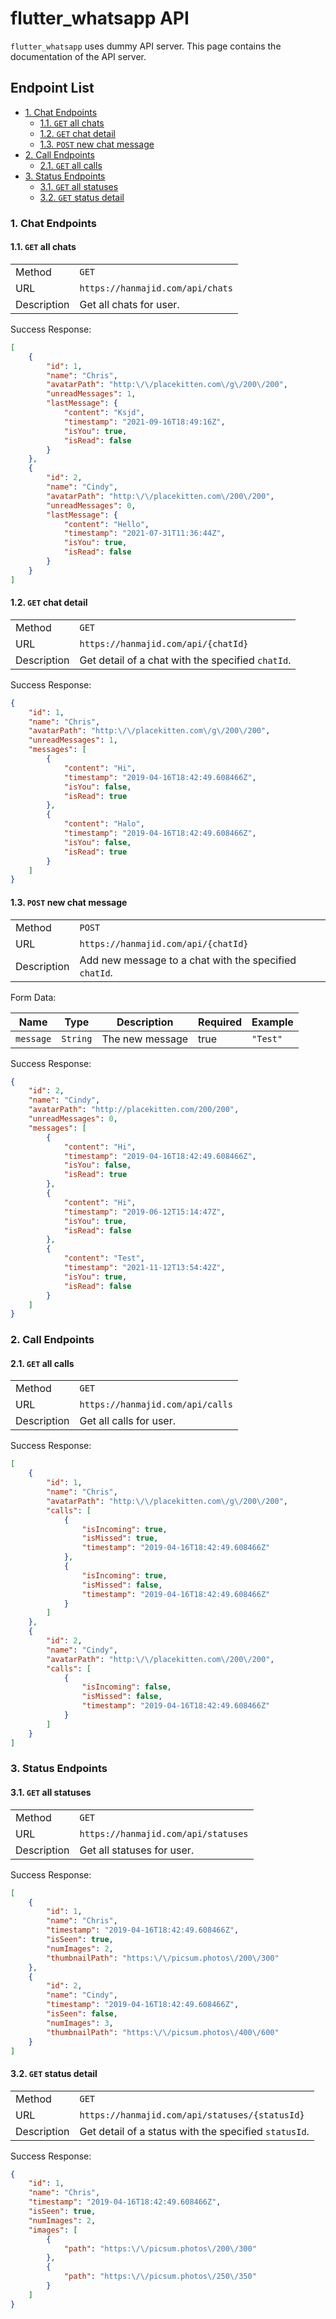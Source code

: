 <!-- omit in toc -->
# flutter_whatsapp API

`flutter_whatsapp` uses dummy API server. This page contains the documentation of the API server.

<!-- omit in toc -->
## Endpoint List

- [1. Chat Endpoints](#1-chat-endpoints)
  - [1.1. `GET` all chats](#11-get-all-chats)
  - [1.2. `GET` chat detail](#12-get-chat-detail)
  - [1.3. `POST` new chat message](#13-post-new-chat-message)
- [2. Call Endpoints](#2-call-endpoints)
  - [2.1. `GET` all calls](#21-get-all-calls)
- [3. Status Endpoints](#3-status-endpoints)
  - [3.1. `GET` all statuses](#31-get-all-statuses)
  - [3.2. `GET` status detail](#32-get-status-detail)

### 1. Chat Endpoints

#### 1.1. `GET` all chats

|             |                                  |
| ----------- | -------------------------------- |
| Method      | `GET`                            |
| URL         | `https://hanmajid.com/api/chats` |
| Description | Get all chats for user.          |

Success Response:
```json
[
    {
        "id": 1,
        "name": "Chris",
        "avatarPath": "http:\/\/placekitten.com\/g\/200\/200",
        "unreadMessages": 1,
        "lastMessage": {
            "content": "Ksjd",
            "timestamp": "2021-09-16T18:49:16Z",
            "isYou": true,
            "isRead": false
        }
    },
    {
        "id": 2,
        "name": "Cindy",
        "avatarPath": "http:\/\/placekitten.com\/200\/200",
        "unreadMessages": 0,
        "lastMessage": {
            "content": "Hello",
            "timestamp": "2021-07-31T11:36:44Z",
            "isYou": true,
            "isRead": false
        }
    }
]
```

#### 1.2. `GET` chat detail

|             |                                                   |
| ----------- | ------------------------------------------------- |
| Method      | `GET`                                             |
| URL         | `https://hanmajid.com/api/{chatId}`               |
| Description | Get detail of a chat with the specified `chatId`. |

Success Response:
```json
{
    "id": 1,
    "name": "Chris",
    "avatarPath": "http:\/\/placekitten.com\/g\/200\/200",
    "unreadMessages": 1,
    "messages": [
        {
            "content": "Hi",
            "timestamp": "2019-04-16T18:42:49.608466Z",
            "isYou": false,
            "isRead": true
        },
        {
            "content": "Halo",
            "timestamp": "2019-04-16T18:42:49.608466Z",
            "isYou": false,
            "isRead": true
        }
    ]
}
```

#### 1.3. `POST` new chat message

|             |                                                        |
| ----------- | ------------------------------------------------------ |
| Method      | `POST`                                                 |
| URL         | `https://hanmajid.com/api/{chatId}`                    |
| Description | Add new message to a chat with the specified `chatId`. |

Form Data:

| Name      | Type     | Description     | Required | Example  |
| --------- | -------- | --------------- | -------- | -------- |
| `message` | `String` | The new message | true     | `"Test"` |

Success Response:

```json
{
    "id": 2,
    "name": "Cindy",
    "avatarPath": "http://placekitten.com/200/200",
    "unreadMessages": 0,
    "messages": [
        {
            "content": "Hi",
            "timestamp": "2019-04-16T18:42:49.608466Z",
            "isYou": false,
            "isRead": true
        },
        {
            "content": "Hi",
            "timestamp": "2019-06-12T15:14:47Z",
            "isYou": true,
            "isRead": false
        },
        {
            "content": "Test",
            "timestamp": "2021-11-12T13:54:42Z",
            "isYou": true,
            "isRead": false
        }
    ]
}
```

### 2. Call Endpoints

#### 2.1. `GET` all calls

|             |                                  |
| ----------- | -------------------------------- |
| Method      | `GET`                            |
| URL         | `https://hanmajid.com/api/calls` |
| Description | Get all calls for user.          |

Success Response:
```json
[
    {
        "id": 1,
        "name": "Chris",
        "avatarPath": "http:\/\/placekitten.com\/g\/200\/200",
        "calls": [
            {
                "isIncoming": true,
                "isMissed": true,
                "timestamp": "2019-04-16T18:42:49.608466Z"
            },
            {
                "isIncoming": true,
                "isMissed": false,
                "timestamp": "2019-04-16T18:42:49.608466Z"
            }
        ]
    },
    {
        "id": 2,
        "name": "Cindy",
        "avatarPath": "http:\/\/placekitten.com\/200\/200",
        "calls": [
            {
                "isIncoming": false,
                "isMissed": false,
                "timestamp": "2019-04-16T18:42:49.608466Z"
            }
        ]
    }
]
```

### 3. Status Endpoints

#### 3.1. `GET` all statuses

|             |                                     |
| ----------- | ----------------------------------- |
| Method      | `GET`                               |
| URL         | `https://hanmajid.com/api/statuses` |
| Description | Get all statuses for user.          |

Success Response:
```json
[
    {
        "id": 1,
        "name": "Chris",
        "timestamp": "2019-04-16T18:42:49.608466Z",
        "isSeen": true,
        "numImages": 2,
        "thumbnailPath": "https:\/\/picsum.photos\/200\/300"
    },
    {
        "id": 2,
        "name": "Cindy",
        "timestamp": "2019-04-16T18:42:49.608466Z",
        "isSeen": false,
        "numImages": 3,
        "thumbnailPath": "https:\/\/picsum.photos\/400\/600"
    }
]
```

#### 3.2. `GET` status detail

|             |                                                       |
| ----------- | ----------------------------------------------------- |
| Method      | `GET`                                                 |
| URL         | `https://hanmajid.com/api/statuses/{statusId}`        |
| Description | Get detail of a status with the specified `statusId`. |

Success Response:
```json
{
    "id": 1,
    "name": "Chris",
    "timestamp": "2019-04-16T18:42:49.608466Z",
    "isSeen": true,
    "numImages": 2,
    "images": [
        {
            "path": "https:\/\/picsum.photos\/200\/300"
        },
        {
            "path": "https:\/\/picsum.photos\/250\/350"
        }
    ]
}
```